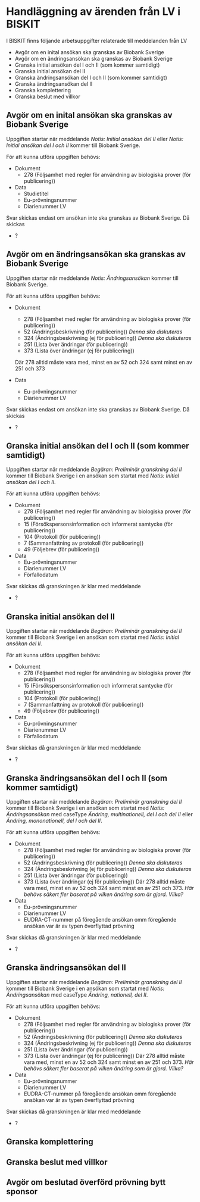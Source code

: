 Handläggning av ärenden från LV i BISKIT
========================================

I BISKIT finns följande arbetsuppgifter relaterade till meddelanden från LV

- Avgör om en inital ansökan ska granskas av Biobank Sverige
- Avgör om en ändringsansökan ska granskas av Biobank Sverige
- Granska initial ansökan del I och II (som kommer samtidigt)
- Granska initial ansökan del II
- Granska ändringsansökan del I och II (som kommer samtidigt)
- Granska ändringsansökan del II
- Granska komplettering
- Granska beslut med villkor

Avgör om en inital ansökan ska granskas av Biobank Sverige
----------------------------------------------------------

Uppgiften startar när meddelande *Notis: Initial ansökan del II* eller *Notis: Initial ansökan del I och II* kommer till
Biobank Sverige.

För att kunna utföra uppgiften behövs:

- Dokument
    - 278 (Följsamhet med regler för användning av biologiska prover (för publicering))
- Data
    - Studietitel
    - Eu-prövningsnummer
    - Diarienummer LV

Svar skickas endast om ansökan inte ska granskas av Biobank Sverige. Då skickas

- ?

Avgör om en ändringsansökan ska granskas av Biobank Sverige
-----------------------------------------------------------

Uppgiften startar när meddelande *Notis: Ändringsansökan* kommer till Biobank Sverige.

För att kunna utföra uppgiften behövs:

- Dokument
    - 278 (Följsamhet med regler för användning av biologiska prover (för publicering))
    - 52 (Ändringsbeskrivning (för publicering)) *Denna ska diskuteras*
    - 324 (Ändringsbeskrivning (ej för publicering)) *Denna ska diskuteras*
    - 251 (Lista över ändringar (för publicering))
    - 373 (Lista över ändringar (ej för publicering))

  Där 278 alltid måste vara med, minst en av 52 och 324 samt minst en av 251 och 373
- Data
    - Eu-prövningsnummer
    - Diarienummer LV

Svar skickas endast om ansökan inte ska granskas av Biobank Sverige. Då skickas

- ?

Granska initial ansökan del I och II (som kommer samtidigt)
-----------------------------------------------------------

Uppgiften startar när meddelande *Begäran: Preliminär granskning del II* kommer till Biobank Sverige i en ansökan som
startat med *Notis: Initial ansökan del I och II*.

För att kunna utföra uppgiften behövs:

- Dokument
    - 278 (Följsamhet med regler för användning av biologiska prover (för publicering))
    - 15 (Försökspersonsinformation och informerat samtycke (för publicering))
    - 104 (Protokoll (för publicering))
    - 7 (Sammanfattning av protokoll (för publicering))
    - 49 (Följebrev (för publicering))
- Data
    - Eu-prövningsnummer
    - Diarienummer LV
    - Förfallodatum

Svar skickas då granskningen är klar med meddelande

- ?

Granska initial ansökan del II
------------------------------

Uppgiften startar när meddelande *Begäran: Preliminär granskning del II* kommer till Biobank Sverige i en ansökan som
startat med *Notis: Initial ansökan del II*.

För att kunna utföra uppgiften behövs:

- Dokument
    - 278 (Följsamhet med regler för användning av biologiska prover (för publicering))
    - 15 (Försökspersonsinformation och informerat samtycke (för publicering))
    - 104 (Protokoll (för publicering))
    - 7 (Sammanfattning av protokoll (för publicering))
    - 49 (Följebrev (för publicering))
- Data
    - Eu-prövningsnummer
    - Diarienummer LV
    - Förfallodatum

Svar skickas då granskningen är klar med meddelande

- ?

Granska ändringsansökan del I och II (som kommer samtidigt)
-----------------------------------------------------------

Uppgiften startar när meddelande *Begäran: Preliminär granskning del II* kommer till Biobank Sverige i en ansökan som
startat med *Notis: Ändringsansökan* med caseType *Ändring, multinationell, del I och del II* eller *Ändring,
mononationell, del I och del II*.

För att kunna utföra uppgiften behövs:

- Dokument
    - 278 (Följsamhet med regler för användning av biologiska prover (för publicering))
    - 52 (Ändringsbeskrivning (för publicering)) *Denna ska diskuteras*
    - 324 (Ändringsbeskrivning (ej för publicering)) *Denna ska diskuteras*
    - 251 (Lista över ändringar (för publicering))
    - 373 (Lista över ändringar (ej för publicering))
      Där 278 alltid måste vara med, minst en av 52 och 324 samt minst en av 251 och 373.
      *Här behövs säkert fler baserat på vilken ändring som är gjord. Vilka?*
- Data
    - Eu-prövningsnummer
    - Diarienummer LV
    - EUDRA-CT-nummer på föregående ansökan omm föregående ansökan var är av typen överflyttad prövning

Svar skickas då granskningen är klar med meddelande

- ?

Granska ändringsansökan del II
------------------------------

Uppgiften startar när meddelande *Begäran: Preliminär granskning del II* kommer till Biobank Sverige i en ansökan som
startat med *Notis: Ändringsansökan* med caseType *Ändring, nationell, del II*.

För att kunna utföra uppgiften behövs:

- Dokument
    - 278 (Följsamhet med regler för användning av biologiska prover (för publicering))
    - 52 (Ändringsbeskrivning (för publicering)) *Denna ska diskuteras*
    - 324 (Ändringsbeskrivning (ej för publicering)) *Denna ska diskuteras*
    - 251 (Lista över ändringar (för publicering))
    - 373 (Lista över ändringar (ej för publicering))
      Där 278 alltid måste vara med, minst en av 52 och 324 samt minst en av 251 och 373.
      *Här behövs säkert fler baserat på vilken ändring som är gjord. Vilka?*
- Data
    - Eu-prövningsnummer
    - Diarienummer LV
    - EUDRA-CT-nummer på föregående ansökan omm föregående ansökan var är av typen överflyttad prövning

Svar skickas då granskningen är klar med meddelande

- ?

Granska komplettering
---------------------

Granska beslut med villkor
--------------------------

Avgör om beslutad överförd prövning bytt sponsor
------------------------------------------------